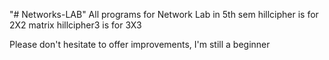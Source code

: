 "# Networks-LAB" 
All programs for Network Lab in 5th sem
hillcipher is for 2X2 matrix
hillcipher3 is for 3X3

Please don't hesitate to offer improvements, I'm still a beginner
